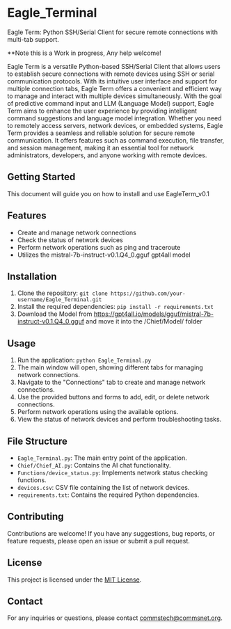 # Eagle_Terminal
Eagle Term: Python SSH/Serial Client for secure remote connections with multi-tab support.

**Note this is a Work in progress, Any help welcome!

Eagle Term is a versatile Python-based SSH/Serial Client that allows users to establish secure connections with remote devices using SSH or serial communication protocols. With its intuitive user interface and support for multiple connection tabs, Eagle Term offers a convenient and efficient way to manage and interact with multiple devices simultaneously. With the goal of predictive command input and LLM (Language Model) support, Eagle Term aims to enhance the user experience by providing intelligent command suggestions and language model integration. Whether you need to remotely access servers, network devices, or embedded systems, Eagle Term provides a seamless and reliable solution for secure remote communication. It offers features such as command execution, file transfer, and session management, making it an essential tool for network administrators, developers, and anyone working with remote devices.

## Getting Started
This document will guide you on how to install and use EagleTerm_v0.1

## Features
- Create and manage network connections
- Check the status of network devices
- Perform network operations such as ping and traceroute
- Utilizes the mistral-7b-instruct-v0.1.Q4_0.gguf gpt4all model

## Installation
1. Clone the repository: `git clone https://github.com/your-username/Eagle_Terminal.git`
2. Install the required dependencies: `pip install -r requirements.txt`
3. Download the Model from https://gpt4all.io/models/gguf/mistral-7b-instruct-v0.1.Q4_0.gguf and move it into the /Chief/Model/ folder

## Usage
1. Run the application: `python Eagle_Terminal.py`
2. The main window will open, showing different tabs for managing network connections.
3. Navigate to the "Connections" tab to create and manage network connections.
4. Use the provided buttons and forms to add, edit, or delete network connections.
5. Perform network operations using the available options.
6. View the status of network devices and perform troubleshooting tasks.

## File Structure
- `Eagle_Terminal.py`: The main entry point of the application.
- `Chief/Chief_AI.py`: Contains the AI chat functionality.
- `Functions/device_status.py`: Implements network status checking functions.
- `devices.csv`: CSV file containing the list of network devices.
- `requirements.txt`: Contains the required Python dependencies.

## Contributing
Contributions are welcome! If you have any suggestions, bug reports, or feature requests, please open an issue or submit a pull request.

## License
This project is licensed under the [MIT License](LICENSE).

## Contact
For any inquiries or questions, please contact commstech@commsnet.org.
